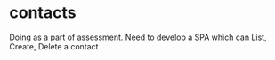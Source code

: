 # contacts
Doing as a part of assessment. Need to develop a SPA which can List, Create, Delete a contact
